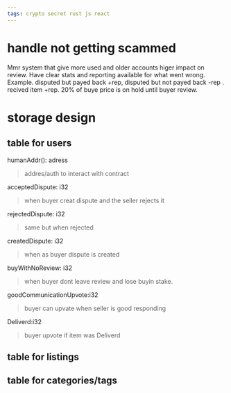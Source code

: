 ```yaml
---
tags: crypto secret rust js react
---
```


# handle not getting scammed
Mmr system that give more used and older accounts higer impact on review. Have clear stats and reporting available for what went wrong. Example. disputed but payed back +rep, disputed but not payed back -rep . recived item +rep. 20% of buye price is on hold until buyer review.

# storage design

## table for users
humanAddr(): adress
> addres/auth to interact with contract

acceptedDispute: i32
> when buyer creat dispute and the seller rejects it

rejectedDispute: i32
> same but when rejected

createdDispute: i32
> when as buyer dispute is created

buyWithNoReview: i32
> when buyer dont leave review and lose buyin stake.

goodCommunicationUpvote:i32
> buyer can upvate when seller is good responding

Deliverd:i32
> buyer upvote if item was Deliverd

## table for listings
## table for categories/tags